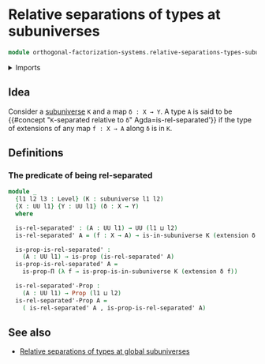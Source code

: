 # Relative separations of types at subuniverses

```agda
module orthogonal-factorization-systems.relative-separations-types-subuniverses where
```

<details><summary>Imports</summary>

```agda
open import foundation.dependent-pair-types
open import foundation.subuniverses
open import foundation.universe-levels

open import foundation-core.identity-types
open import foundation-core.propositions

open import orthogonal-factorization-systems.extensions-maps
```

</details>

## Idea

Consider a [subuniverse](foundation.subuniverses.md) `K` and a map `δ : X → Y`.
A type `A` is said to be
{{#concept "`K`-separated relative to `δ`" Agda=is-rel-separated'}} if the type
of extensions of any map `f : X → A` along `δ` is in `K`.

## Definitions

### The predicate of being rel-separated

```agda
module _
  {l1 l2 l3 : Level} (K : subuniverse l1 l2)
  {X : UU l1} {Y : UU l1} (δ : X → Y)
  where

  is-rel-separated' : (A : UU l1) → UU (l1 ⊔ l2)
  is-rel-separated' A = (f : X → A) → is-in-subuniverse K (extension δ f)

  is-prop-is-rel-separated' :
    (A : UU l1) → is-prop (is-rel-separated' A)
  is-prop-is-rel-separated' A =
    is-prop-Π (λ f → is-prop-is-in-subuniverse K (extension δ f))

  is-rel-separated'-Prop :
    (A : UU l1) → Prop (l1 ⊔ l2)
  is-rel-separated'-Prop A =
    ( is-rel-separated' A , is-prop-is-rel-separated' A)
```

## See also

- [Relative separations of types at global subuniverses](orthogonal-factorization-systems.relative-separations-types-global-subuniverses.md)
